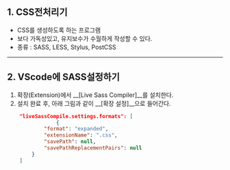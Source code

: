 ## 1. CSS전처리기
  - CSS를 생성하도록 하는 프로그램
  - 보다 가독성있고, 유지보수가 수월하게 작성할 수 있다.
  - 종류 : SASS, LESS, Stylus, PostCSS

    
***


## 2. VScode에 SASS설정하기
1. 확장(Extension)에서 __[Live Sass Compiler]__를 설치한다.  
1. 설치 완료 후, 아래 그림과 같이 __[확장 설정]__으로 들어간다.


```json
    "liveSassCompile.settings.formats": [
                {
            "format": "expanded",
            "extensionName": ".css",
            "savePath": null,
            "savePathReplacementPairs": null
        }
    ]
```
